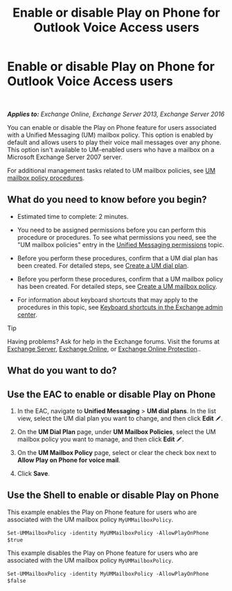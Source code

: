 ﻿---
title: 'Enable or disable Play on Phone for Outlook Voice Access users'
TOCTitle: Enable or disable Play on Phone for Outlook Voice Access users
ms:assetid: d3281a97-6fc6-42a3-855f-1af1184a644a
ms:mtpsurl: https://technet.microsoft.com/en-us/library/Dd351161(v=EXCHG.150)
ms:contentKeyID: 49315530
ms.date: 12/10/2017
mtps_version: v=EXCHG.150
---

# Enable or disable Play on Phone for Outlook Voice Access users

 

_**Applies to:** Exchange Online, Exchange Server 2013, Exchange Server 2016_


You can enable or disable the Play on Phone feature for users associated with a Unified Messaging (UM) mailbox policy. This option is enabled by default and allows users to play their voice mail messages over any phone. This option isn't available to UM-enabled users who have a mailbox on a Microsoft Exchange Server 2007 server.

For additional management tasks related to UM mailbox policies, see [UM mailbox policy procedures](um-mailbox-policy-procedures-exchange-2013-help.md).

## What do you need to know before you begin?

  - Estimated time to complete: 2 minutes.

  - You need to be assigned permissions before you can perform this procedure or procedures. To see what permissions you need, see the "UM mailbox policies" entry in the [Unified Messaging permissions](unified-messaging-permissions-exchange-2013-help.md) topic.

  - Before you perform these procedures, confirm that a UM dial plan has been created. For detailed steps, see [Create a UM dial plan](create-a-um-dial-plan-exchange-2013-help.md).

  - Before you perform these procedures, confirm that a UM mailbox policy has been created. For detailed steps, see [Create a UM mailbox policy](create-a-um-mailbox-policy-exchange-2013-help.md).

  - For information about keyboard shortcuts that may apply to the procedures in this topic, see [Keyboard shortcuts in the Exchange admin center](keyboard-shortcuts-in-the-exchange-admin-center-exchange-online-protection-help.md).


> [!TIP]
> Having problems? Ask for help in the Exchange forums. Visit the forums at <A href="https://go.microsoft.com/fwlink/p/?linkid=60612">Exchange Server</A>, <A href="https://go.microsoft.com/fwlink/p/?linkid=267542">Exchange Online</A>, or <A href="https://go.microsoft.com/fwlink/p/?linkid=285351">Exchange Online Protection</A>..



## What do you want to do?

## Use the EAC to enable or disable Play on Phone

1.  In the EAC, navigate to **Unified Messaging** \> **UM dial plans**. In the list view, select the UM dial plan you want to change, and then click **Edit** ![Edit icon](images/JJ218640.6f53ccb2-1f13-4c02-bea0-30690e6ea71d(EXCHG.150).gif "Edit icon").

2.  On the **UM Dial Plan** page, under **UM Mailbox Policies**, select the UM mailbox policy you want to manage, and then click **Edit** ![Edit icon](images/JJ218640.6f53ccb2-1f13-4c02-bea0-30690e6ea71d(EXCHG.150).gif "Edit icon").

3.  On the **UM Mailbox Policy** page, select or clear the check box next to **Allow Play on Phone for voice mail**.

4.  Click **Save**.

## Use the Shell to enable or disable Play on Phone

This example enables the Play on Phone feature for users who are associated with the UM mailbox policy `MyUMMailboxPolicy`.

    Set-UMMailboxPolicy -identity MyUMMailboxPolicy -AllowPlayOnPhone $true

This example disables the Play on Phone feature for users who are associated with the UM mailbox policy `MyUMMailboxPolicy`.

    Set-UMMailboxPolicy -identity MyUMMailboxPolicy -AllowPlayOnPhone $false

